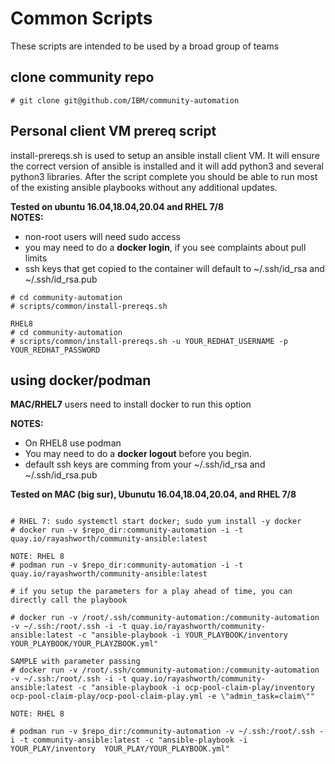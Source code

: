# Common Scripts

These scripts are intended to be used by a broad group of teams

## clone community repo

```
# git clone git@github.com/IBM/community-automation
```

## Personal client VM prereq script

install-prereqs.sh is used to setup an ansible install client VM.   It will ensure the correct version of ansible is installed and it will add python3 and several python3 libraries.  After the script complete you should be able to run most of the existing ansible playbooks without any additional updates.  

**Tested on ubuntu 16.04,18.04,20.04 and RHEL 7/8**  
**NOTES:**

- non-root users will need sudo access
- you may need to do a **docker login**, if you see complaints about pull limits
- ssh keys that get copied to the container will default to ~/.ssh/id_rsa and ~/.ssh/id_rsa.pub

```
# cd community-automation
# scripts/common/install-prereqs.sh

RHEL8
# cd community-automation
# scripts/common/install-prereqs.sh -u YOUR_REDHAT_USERNAME -p YOUR_REDHAT_PASSWORD
```

## using docker/podman

**MAC/RHEL7** users need to install docker to run this option

**NOTES:**

- On RHEL8 use podman
- You may need to do a **docker logout** before you begin.
- default ssh keys are comming from your ~/.ssh/id_rsa and ~/.ssh/id_rsa.pub

**Tested on MAC (big sur), Ubunutu 16.04,18.04,20.04, and RHEL 7/8**

```

# RHEL 7: sudo systemctl start docker; sudo yum install -y docker
# docker run -v $repo_dir:community-automation -i -t quay.io/rayashworth/community-ansible:latest

NOTE: RHEL 8
# podman run -v $repo_dir:community-automation -i -t quay.io/rayashworth/community-ansible:latest

# if you setup the parameters for a play ahead of time, you can directly call the playbook

# docker run -v /root/.ssh/community-automation:/community-automation -v ~/.ssh:/root/.ssh -i -t quay.io/rayashworth/community-ansible:latest -c "ansible-playbook -i YOUR_PLAYBOOK/inventory YOUR_PLAYBOOK/YOUR_PLAYZBOOK.yml"

SAMPLE with parameter passing
# docker run -v /root/.ssh/community-automation:/community-automation -v ~/.ssh:/root/.ssh -i -t quay.io/rayashworth/community-ansible:latest -c "ansible-playbook -i ocp-pool-claim-play/inventory ocp-pool-claim-play/ocp-pool-claim-play.yml -e \"admin_task=claim\""

NOTE: RHEL 8

# podman run -v $repo_dir:/community-automation -v ~/.ssh:/root/.ssh -i -t community-ansible:latest -c "ansible-playbook -i YOUR_PLAY/inventory  YOUR_PLAY/YOUR_PLAYBOOK.yml"
```

